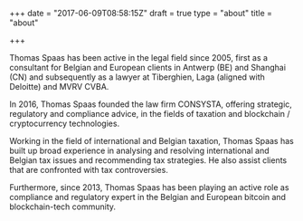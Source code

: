 +++
date = "2017-06-09T08:58:15Z"
draft = true
type = "about"
title = "about"

+++



Thomas Spaas has been active in the legal field since 2005, first as a consultant for Belgian and European clients in Antwerp (BE) and Shanghai (CN) and subsequently as a lawyer at Tiberghien, Laga (aligned with Deloitte) and MVRV CVBA.

In 2016, Thomas Spaas founded the law firm CONSYSTA, offering strategic, regulatory and compliance advice, in the fields of taxation and blockchain / cryptocurrency technologies.

Working in the field of international and Belgian taxation, Thomas Spaas has built up broad experience in analysing and resolving international and Belgian tax issues and recommending tax strategies. He also assist clients that are confronted with tax controversies.

Furthermore, since 2013, Thomas Spaas has been playing an active role as compliance and regulatory expert in the Belgian and European bitcoin and blockchain-tech community.

